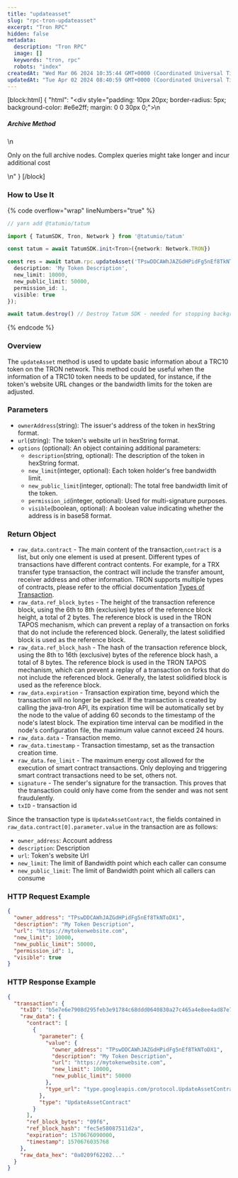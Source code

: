 ```yaml
---
title: "updateasset"
slug: "rpc-tron-updateasset"
excerpt: "Tron RPC"
hidden: false
metadata: 
  description: "Tron RPC"
  image: []
  keywords: "tron, rpc"
  robots: "index"
createdAt: "Wed Mar 06 2024 10:35:44 GMT+0000 (Coordinated Universal Time)"
updatedAt: "Tue Apr 02 2024 08:40:59 GMT+0000 (Coordinated Universal Time)"
---
```

[block:html]
{
  "html": "<div style=\"padding: 10px 20px; border-radius: 5px; background-color: #e6e2ff; margin: 0 0 30px 0;\">\n  <h5>Archive Method</h5>\n  <p>Only on the full archive nodes. Complex queries might take longer and incur additional cost</p>\n</div>"
}
[/block]


### How to Use It

{% code overflow="wrap" lineNumbers="true" %}

```typescript
// yarn add @tatumio/tatum

import { TatumSDK, Tron, Network } from '@tatumio/tatum'

const tatum = await TatumSDK.init<Tron>({network: Network.TRON})

const res = await tatum.rpc.updateAsset('TPswDDCAWhJAZGdHPidFg5nEf8TkNToDX1', 'https://mytokenwebsite.com', {
  description: 'My Token Description',
  new_limit: 10000,
  new_public_limit: 50000,
  permission_id: 1,
  visible: true
});

await tatum.destroy() // Destroy Tatum SDK - needed for stopping background jobs
```

{% endcode %}

### Overview

The `updateAsset` method is used to update basic information about a TRC10 token on the TRON network. This method could be useful when the information of a TRC10 token needs to be updated, for instance, if the token's website URL changes or the bandwidth limits for the token are adjusted.

### Parameters

- `ownerAddress`(string): The issuer's address of the token in hexString format.
- `url`(string): The token's website url in hexString format.
- `options` (optional): An object containing additional parameters:
  - `description`(string, optional): The description of the token in hexString format.
  - `new_limit`(integer, optional): Each token holder's free bandwidth limit.
  - `new_public_limit`(integer, optional): The total free bandwidth limit of the token.
  - `permission_id`(integer, optional): Used for multi-signature purposes.
  - `visible`(boolean, optional): A boolean value indicating whether the address is in base58 format.

### Return Object

- `raw_data.contract` - The main content of the transaction,`contract` is a list, but only one element is used at present. Different types of transactions have different contract contents. For example, for a TRX transfer type transaction, the contract will include the transfer amount, receiver address and other information. TRON supports multiple types of contracts, please refer to the official documentation [Types of Transaction](https://developers.tron.network/docs/tron-protocol-transaction#types-of-transaction).
- `raw_data.ref_block_bytes` - The height of the transaction reference block, using the 6th to 8th (exclusive) bytes of the reference block height, a total of 2 bytes. The reference block is used in the TRON TAPOS mechanism, which can prevent a replay of a transaction on forks that do not include the referenced block. Generally, the latest solidified block is used as the reference block.
- `raw_data.ref_block_hash` - The hash of the transaction reference block, using the 8th to 16th (exclusive) bytes of the reference block hash, a total of 8 bytes. The reference block is used in the TRON TAPOS mechanism, which can prevent a replay of a transaction on forks that do not include the referenced block. Generally, the latest solidified block is used as the reference block.
- `raw_data.expiration` - Transaction expiration time, beyond which the transaction will no longer be packed. If the transaction is created by calling the java-tron API, its expiration time will be automatically set by the node to the value of adding 60 seconds to the timestamp of the node's latest block. The expiration time interval can be modified in the node's configuration file, the maximum value cannot exceed 24 hours.
- `raw_data.data` - Transaction memo.
- `raw_data.timestamp` - Transaction timestamp, set as the transaction creation time.
- `raw_data.fee_limit` - The maximum energy cost allowed for the execution of smart contract transactions. Only deploying and triggering smart contract transactions need to be set, others not.
- `signature` - The sender's signature for the transaction. This proves that the transaction could only have come from the sender and was not sent fraudulently.
- `txID` - transaction id

Since the transaction type is `UpdateAssetContract`, the fields contained in `raw_data.contract[0].parameter.value` in the transaction are as follows:

- `owner_address`: Account address
- `description`: Description
- `url`: Token's website Url
- `new_limit`: The limit of Bandwidth point which each caller can consume
- `new_public_limit`: The limit of Bandwidth point which all callers can consume

### HTTP Request Example

```json
{
  "owner_address": "TPswDDCAWhJAZGdHPidFg5nEf8TkNToDX1",
  "description": "My Token Description",
  "url": "https://mytokenwebsite.com",
  "new_limit": 10000,
  "new_public_limit": 50000,
  "permission_id": 1,
  "visible": true
}
```

### HTTP Response Example

```json
{
  "transaction": {
    "txID": "b5e7e6e7908d295feb3e91784c68ddd0640830a27c465a4e8ee4ad87e7aff263",
    "raw_data": {
      "contract": [
        {
          "parameter": {
            "value": {
              "owner_address": "TPswDDCAWhJAZGdHPidFg5nEf8TkNToDX1",
              "description": "My Token Description",
              "url": "https://mytokenwebsite.com",
              "new_limit": 10000,
              "new_public_limit": 50000
            },
            "type_url": "type.googleapis.com/protocol.UpdateAssetContract"
          },
          "type": "UpdateAssetContract"
        }
      ],
      "ref_block_bytes": "09f6",
      "ref_block_hash": "fec5e58087511d2a",
      "expiration": 1570676090000,
      "timestamp": 1570676035768
    },
    "raw_data_hex": "0a0209f62202..."
  }
}
```
